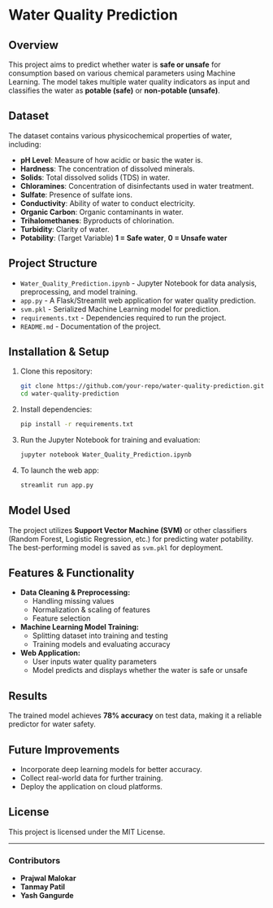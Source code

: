# Water Quality Prediction

## Overview

This project aims to predict whether water is **safe or unsafe** for consumption based on various chemical parameters using Machine Learning. The model takes multiple water quality indicators as input and classifies the water as **potable (safe)** or **non-potable (unsafe)**.

## Dataset

The dataset contains various physicochemical properties of water, including:

- **pH Level**: Measure of how acidic or basic the water is.
- **Hardness**: The concentration of dissolved minerals.
- **Solids**: Total dissolved solids (TDS) in water.
- **Chloramines**: Concentration of disinfectants used in water treatment.
- **Sulfate**: Presence of sulfate ions.
- **Conductivity**: Ability of water to conduct electricity.
- **Organic Carbon**: Organic contaminants in water.
- **Trihalomethanes**: Byproducts of chlorination.
- **Turbidity**: Clarity of water.
- **Potability**: (Target Variable) **1 = Safe water**, **0 = Unsafe water**

## Project Structure

- `Water_Quality_Prediction.ipynb` - Jupyter Notebook for data analysis, preprocessing, and model training.
- `app.py` - A Flask/Streamlit web application for water quality prediction.
- `svm.pkl` - Serialized Machine Learning model for prediction.
- `requirements.txt` - Dependencies required to run the project.
- `README.md` - Documentation of the project.

## Installation & Setup

1. Clone this repository:
   ```bash
   git clone https://github.com/your-repo/water-quality-prediction.git
   cd water-quality-prediction
   ```
2. Install dependencies:
   ```bash
   pip install -r requirements.txt
   ```
3. Run the Jupyter Notebook for training and evaluation:
   ```bash
   jupyter notebook Water_Quality_Prediction.ipynb
   ```
4. To launch the web app:
   ```bash
   streamlit run app.py
   ```

## Model Used

The project utilizes **Support Vector Machine (SVM)** or other classifiers (Random Forest, Logistic Regression, etc.) for predicting water potability. The best-performing model is saved as `svm.pkl` for deployment.

## Features & Functionality

- **Data Cleaning & Preprocessing:**
  - Handling missing values
  - Normalization & scaling of features
  - Feature selection
- **Machine Learning Model Training:**
  - Splitting dataset into training and testing
  - Training models and evaluating accuracy
- **Web Application:**
  - User inputs water quality parameters
  - Model predicts and displays whether the water is safe or unsafe

## Results

The trained model achieves **78% accuracy** on test data, making it a reliable predictor for water safety.

## Future Improvements

- Incorporate deep learning models for better accuracy.
- Collect real-world data for further training.
- Deploy the application on cloud platforms.

## License

This project is licensed under the MIT License.

---

### Contributors

- **Prajwal Malokar**
- **Tanmay Patil**
- **Yash Gangurde** 



